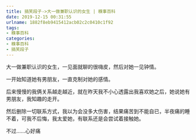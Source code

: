 ```yaml
---
title: 搞笑段子->大一做兼职认识的女生 | 糗事百科
date: 2019-12-15 00:31:55
urlname: 1882f8eb9415412acb02c2c0410c1f92
tags: 
- 糗事百科
categories:
- 糗事百科
- 搞笑段子
---
```

大一做兼职认识的女生，一见面就聊的很嗨皮，然后对她一见钟情。

一开始知道她有男朋友，一直克制对她的感情。

后来慢慢的我俩关系越走越近，就在昨天我不小心透露出我喜欢她之后，她说她有男朋友，我知趣的走开。

然后删除一切联系方式，我以为会没多大伤害，结果痛苦到不能自已，半夜痛的睡不着，可我不后悔，我太爱她，有联系还是会尝试着接触她。

不过……心好痛


